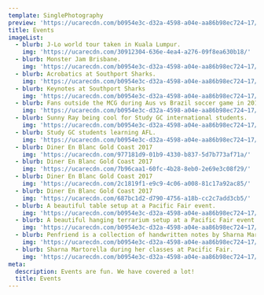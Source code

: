 ```yaml
---
template: SinglePhotography
preview: 'https://ucarecdn.com/b0954e3c-d32a-4598-a04e-aa86b98ec724~17/nth/0/'
title: Events
imageList:
  - blurb: J-Lo world tour taken in Kuala Lumpur.
    img: 'https://ucarecdn.com/30912304-636e-4ea4-a276-09f8ea630b18/'
  - blurb: Monster Jam Brisbane.
    img: 'https://ucarecdn.com/b0954e3c-d32a-4598-a04e-aa86b98ec724~17/nth/0/'
  - blurb: Acrobatics at Southport Sharks.
    img: 'https://ucarecdn.com/b0954e3c-d32a-4598-a04e-aa86b98ec724~17/nth/2/'
  - blurb: Keynotes at Southport Sharks
    img: 'https://ucarecdn.com/b0954e3c-d32a-4598-a04e-aa86b98ec724~17/nth/3/'
  - blurb: Fans outside the MCG during Aus vs Brazil soccer game in 2017.
    img: 'https://ucarecdn.com/b0954e3c-d32a-4598-a04e-aa86b98ec724~17/nth/4/'
  - blurb: Sunny Ray being cool for Study GC international students.
    img: 'https://ucarecdn.com/b0954e3c-d32a-4598-a04e-aa86b98ec724~17/nth/6/'
  - blurb: Study GC students learning AFL.
    img: 'https://ucarecdn.com/b0954e3c-d32a-4598-a04e-aa86b98ec724~17/nth/7/'
  - blurb: Diner En Blanc Gold Coast 2017
    img: 'https://ucarecdn.com/977181d9-01b9-4330-b837-5d7b773af71a/'
  - blurb: Diner En Blanc Gold Coast 2017
    img: 'https://ucarecdn.com/7b96caa1-60fc-4b28-8eb0-2e69e3c08f29/'
  - blurb: Diner En Blanc Gold Coast 2017
    img: 'https://ucarecdn.com/2c1819f1-e9c9-4c06-a008-81c17a92ac85/'
  - blurb: Diner En Blanc Gold Coast 2017
    img: 'https://ucarecdn.com/687bc1d2-d790-4756-a18b-cc2c7add3cb5/'
  - blurb: A beautiful table setup at a Pacific Fair event.
    img: 'https://ucarecdn.com/b0954e3c-d32a-4598-a04e-aa86b98ec724~17/nth/10/'
  - blurb: A beautiful hanging terrarium setup at a Pacific Fair event.
    img: 'https://ucarecdn.com/b0954e3c-d32a-4598-a04e-aa86b98ec724~17/nth/11/'
  - blurb: Penfriend is a collection of handwritten notes by Sharna Martorella.
    img: 'https://ucarecdn.com/b0954e3c-d32a-4598-a04e-aa86b98ec724~17/nth/15/'
  - blurb: Sharna Martorella during her classes at Pacific Fair.
    img: 'https://ucarecdn.com/b0954e3c-d32a-4598-a04e-aa86b98ec724~17/nth/16/'
meta:
  description: Events are fun. We have covered a lot!
  title: Events
---
```


